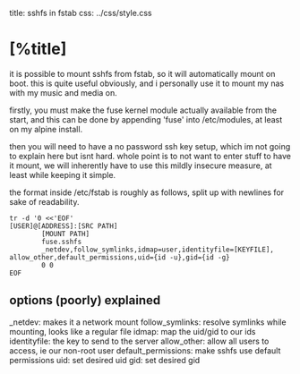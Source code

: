 title: sshfs in fstab
css:   ../css/style.css

[%title]
========

it is possible to mount sshfs from fstab, so it will automatically mount
on boot. this is quite useful obviously, and i personally use it to mount
my nas with my music and media on.

firstly, you must make the fuse kernel module actually available from the
start, and this can be done by appending 'fuse' into /etc/modules, at
least on my alpine install.

then you will need to have a no password ssh key setup, which im not
going to explain here but isnt hard. whole point is to not want to enter
stuff to have it mount, we will inherently have to use this mildly
insecure measure, at least while keeping it simple.

the format inside /etc/fstab is roughly as follows, split up with
newlines for sake of readability.


```
tr -d '0 <<'EOF'
[USER]@[ADDRESS]:[SRC PATH]
        [MOUNT PATH]
        fuse.sshfs
        _netdev,follow_symlinks,idmap=user,identityfile=[KEYFILE],
allow_other,default_permissions,uid={id -u},gid={id -g}
        0 0
EOF
```

## options (poorly) explained

_netdev: makes it a network mount
follow_symlinks: resolve symlinks while mounting, looks like a regular file
idmap: map the uid/gid to our ids
identityfile: the key to send to the server
allow_other: allow all users to access, ie our non-root user
default_permissions: make sshfs use default permissions
uid: set desired uid
gid: set desired gid
